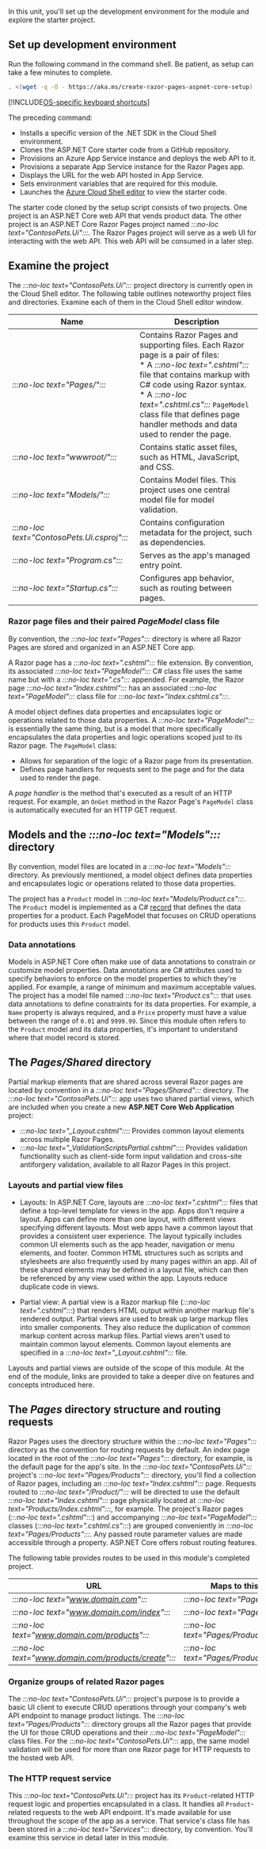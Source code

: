 In this unit, you'll set up the development environment for the module and explore the starter project.

## Set up development environment

Run the following command in the command shell. Be patient, as setup can take a few minutes to complete.

```bash
. <(wget -q -O - https://aka.ms/create-razor-pages-aspnet-core-setup)
```

[!INCLUDE[OS-specific keyboard shortcuts](../../../includes/azure-cloudshell-copy-paste-tip.md)]

The preceding command:

* Installs a specific version of the .NET SDK in the Cloud Shell environment.
* Clones the ASP.NET Core starter code from a GitHub repository.
* Provisions an Azure App Service instance and deploys the web API to it.
* Provisions a separate App Service instance for the Razor Pages app.
* Displays the URL for the web API hosted in App Service.
* Sets environment variables that are required for this module.
* Launches the [Azure Cloud Shell editor](/azure/cloud-shell/using-cloud-shell-editor) to view the starter code.

The starter code cloned by the setup script consists of two projects. One project is an ASP.NET Core web API that vends product data. The other project is an ASP.NET Core Razor Pages project named *:::no-loc text="ContosoPets.Ui":::*. The Razor Pages project will serve as a web UI for interacting with the web API. This web API will be consumed in a later step.

## Examine the project

The *:::no-loc text="ContosoPets.Ui":::* project directory is currently open in the Cloud Shell editor. The following table outlines noteworthy project files and directories. Examine each of them in the Cloud Shell editor window.

| Name                                        | Description                                                                                                                     |
|---------------------------------------------|---------------------------------------------------------------------------------------------------------------------------------|
| *:::no-loc text="Pages/":::*                | Contains Razor Pages and supporting files. Each Razor page is a pair of files:<br>* A *:::no-loc text=".cshtml":::* file that contains markup with C# code using Razor syntax.<br>* A *:::no-loc text=".cshtml.cs":::* `PageModel` class file that defines page handler methods and data used to render the page.                                      |
| *:::no-loc text="wwwroot/":::*              | Contains static asset files, such as HTML, JavaScript, and CSS.                                                                 |
| *:::no-loc text="Models/":::*               | Contains Model files. This project uses one central model file for model validation.                                            |
| *:::no-loc text="ContosoPets.Ui.csproj":::* | Contains configuration metadata for the project, such as dependencies.                                                          |
| *:::no-loc text="Program.cs":::*            | Serves as the app's managed entry point.                                                                                        |
| *:::no-loc text="Startup.cs":::*            | Configures app behavior, such as routing between pages.                                                                         |

### Razor page files and their paired *PageModel* class file

By convention, the *:::no-loc text="Pages":::* directory is where all Razor Pages are stored and organized in an ASP.NET Core app.

A Razor page has a *:::no-loc text=".cshtml":::* file extension. By convention, its associated *:::no-loc text="PageModel":::* C# class file uses the same name but with a *:::no-loc text=".cs":::* appended. For example, the Razor page *:::no-loc text="Index.cshtml":::* has an associated *:::no-loc text="PageModel":::* class file for *:::no-loc text="Index.cshtml.cs":::*.

A model object defines data properties and encapsulates logic or operations related to those data properties. A *:::no-loc text="PageModel":::* is essentially the same thing, but is a model that more specifically encapsulates the data properties and logic operations scoped just to its Razor page. The `PageModel` class:

* Allows for separation of the logic of a Razor page from its presentation.
* Defines page handlers for requests sent to the page and for the data used to render the page.

A *page handler* is the method that's executed as a result of an HTTP request. For example, an `OnGet` method in the Razor Page's `PageModel` class is automatically executed for an HTTP GET request.

## Models and the *:::no-loc text="Models":::* directory

By convention, model files are located in a *:::no-loc text="Models":::* directory. As previously mentioned, a model object defines data properties and encapsulates logic or operations related to those data properties.

The project has a `Product` model in *:::no-loc text="Models/Product.cs":::*. The `Product` model is implemented as a C# [record](/dotnet/csharp/whats-new/csharp-9#record-types) that defines the data properties for a product. Each PageModel that focuses on CRUD operations for products uses this `Product` model.

### Data annotations

Models in ASP.NET Core often make use of data annotations to constrain or customize model properties. Data annotations are C# attributes used to specify behaviors to enforce on the model properties to which they're applied. For example, a range of minimum and maximum acceptable values. The project has a model file named *:::no-loc text="Product.cs":::* that uses data annotations to define constraints for its data properties. For example, a `Name` property is always required, and a `Price` property must have a value between the range of `0.01` and `9999.99`. Since this module often refers to the `Product` model and its data properties, it's important to understand where that model record is stored.

## The *Pages/Shared* directory

Partial markup elements that are shared across several Razor pages are located by convention in a *:::no-loc text="Pages/Shared":::* directory. The *:::no-loc text="ContosoPets.Ui":::* app uses two shared partial views, which are included when you create a new **ASP.NET Core Web Application** project:

* *:::no-loc text="_Layout.cshtml":::*: Provides common layout elements across multiple Razor Pages.
* *:::no-loc text="_ValidationScriptsPartial.cshtml":::*: Provides validation functionality such as client-side form input validation and cross-site antiforgery validation, available to all Razor Pages in this project.

### Layouts and partial view files

* Layouts: In ASP.NET Core, layouts are *:::no-loc text=".cshtml":::* files that define a top-level template for views in the app. Apps don't require a layout. Apps can define more than one layout, with different views specifying different layouts. Most web apps have a common layout that provides a consistent user experience. The layout typically includes common UI elements such as the app header, navigation or menu elements, and footer. Common HTML structures such as scripts and stylesheets are also frequently used by many pages within an app. All of these shared elements may be defined in a layout file, which can then be referenced by any view used within the app. Layouts reduce duplicate code in views.

* Partial view: A partial view is a Razor markup file (*:::no-loc text=".cshtml":::*) that renders HTML output within another markup file's rendered output. Partial views are used to break up large markup files into smaller components. They also reduce the duplication of common markup content across markup files. Partial views aren't used to maintain common layout elements. Common layout elements are specified in a *:::no-loc text="_Layout.cshtml":::* file.

Layouts and partial views are outside of the scope of this module. At the end of the module, links are provided to take a deeper dive on features and concepts introduced here.

## The *Pages* directory structure and routing requests

Razor Pages uses the directory structure within the *:::no-loc text="Pages":::* directory as the convention for routing requests by default. An index page located in the root of the *:::no-loc text="Pages":::* directory, for example, is the default page for the app's site. In the *:::no-loc text="ContosoPets.Ui":::* project's *:::no-loc text="Pages/Products":::* directory, you'll find a collection of Razor pages, including an *:::no-loc text="Index.cshtml":::* page. Requests routed to *:::no-loc text="/Product/":::* will be directed to use the default *:::no-loc text="Index.cshtml":::* page physically located at *:::no-loc text="Products/Index.cshtml":::*, for example. The project's Razor pages (*:::no-loc text=".cshtml":::*) and accompanying *:::no-loc text="PageModel":::* classes (*:::no-loc text=".cshtml.cs":::*) are grouped conveniently in *:::no-loc text="Pages/Products":::*. Any passed route parameter values are made accessible through a property. ASP.NET Core offers robust routing features.

The following table provides routes to be used in this module's completed project.

| URL                                                  | Maps to this Razor Page                             |
|------------------------------------------------------|-----------------------------------------------------|
| *:::no-loc text="www.domain.com":::*                 | *:::no-loc text="Pages/Index.cshtml":::*           |
| *:::no-loc text="www.domain.com/index":::*           | *:::no-loc text="Pages/Index.cshtml":::*           |
| *:::no-loc text="www.domain.com/products":::*        | *:::no-loc text="Pages/Products/Index.cshtml":::*  |
| *:::no-loc text="www.domain.com/products/create":::* | *:::no-loc text="Pages/Products/Create.cshtml":::* |

### Organize groups of related Razor pages

The *:::no-loc text="ContosoPets.Ui":::* project's purpose is to provide a basic UI client to execute CRUD operations through your company's web API endpoint to manage product listings. The *:::no-loc text="Pages/Products":::* directory groups all the Razor pages that provide the UI for those CRUD operations and their *:::no-loc text="PageModel":::* class files. For the *:::no-loc text="ContosoPets.Ui":::* app, the same model validation will be used for more than one Razor page for HTTP requests to the hosted web API.

### The HTTP request service

This *:::no-loc text="ContosoPets.Ui":::* project has its `Product`-related HTTP request logic and properties encapsulated in a class. It handles all `Product`-related requests to the web API endpoint. It's made available for use throughout the scope of the app as a service. That service's class file has been stored in a *:::no-loc text="Services":::* directory, by convention. You'll examine this service in detail later in this module.
